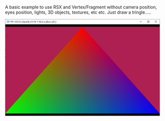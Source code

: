 A basic example to use RSX and Vertex/Fragment without camera position, eyes position, lights, 3D objects, textures, etc etc.
Just draw a tringle.....

![RSX basic example](rsx_basic.png?raw=true)
